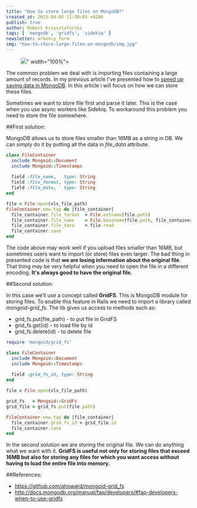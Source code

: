 ```yaml
---
title: "How to store large files on MongoDB?"
created_at: 2015-04-02 11:58:03 +0200
publish: true
author: Robert Krzysztoforski
tags: [ 'mongodb', 'gridfs', 'sidekiq' ]
newsletter: arkency_form
img: "how-to-store-large-files-on-mongodb/img.jpg"
---
```


<p>
  <figure>
    <img src="<%= src_fit("how-to-store-large-files-on-mongodb/img.jpg") %>" width="100%">
  </figure>
</p>

The common problem we deal with is importing files containing a large amount of records. In my previous article
I've presented how to [speed up saving data in MongoDB](http://blog.arkency.com/2015/03/why-saving-data-using-mongohq-takes-so-long/). In this article i will focus on how we can store these files.

<!-- more -->

Sometimes we want to store file first and parse it later. This is the case when you use async workers like Sidekiq.
To workaround this problem you need to store the file somewhere.

##First solution:

MongoDB allows us to store files smaller than 16MB as a string in DB. We can simply do it by putting all the data in _file\_data_ attribute. 

```ruby
class FileContainer
  include Mongoid::Document
  include Mongoid::Timestamps
  
  field :file_name,   type: String
  field :file_format, type: String
  field :file_data,   type: String
end

file = File.open(xls_file_path)
FileContainer.new.tap do |file_container|
  file_container.file_format  = File.extname(file.path)
  file_container.file_name    = File.basename(file.path, file_container.file_format)
  file_container.file_data    = file.read
  file_container.save
end
```

The code above may work well if you upload files smaller than 16MB, but sometimes users want to import (or store) files even larger.
The bad thing in presented code is that **we are losing information about the original file**. That thing may be very helpful when you need to open the file in a different encoding. **It's always good to have the original file.**

##Second solution:

In this case we’ll use a concept called **GridFS**. This is MongoDB module for storing files. To enable this feature in Rails we need to import a library called
_mongoid-grid\_fs_. The lib gives us access to methods such as:

- grid\_fs.put(file_path) - to put file in GridFS
- grid\_fs.get(id) - to load file by id
- grid\_fs.delete(id) - to delete file


```ruby
require 'mongoid/grid_fs'

class FileContainer
  include Mongoid::Document
  include Mongoid::Timestamps
  
  field :grid_fs_id, type: String
end

file = File.open(xls_file_path)

grid_fs   = Mongoid::GridFs
grid_file = grid_fs.put(file.path)

FileContainer.new.tap do |file_container|
  file_container.grid_fs_id = grid_file.id
  file_container.save
end
```

In the second solution we are storing the original file. We can do anything what we want with it. **GridFS is useful not only for storing files that exceed 16MB but also for storing any files for which you want access without having to load the entire file into memory.**

##References:
- https://github.com/ahoward/mongoid-grid_fs
- http://docs.mongodb.org/manual/faq/developers/#faq-developers-when-to-use-gridfs

